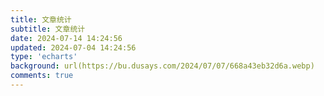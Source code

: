 ```yaml
---
title: 文章统计
subtitle: 文章统计
date: 2024-07-14 14:24:56
updated: 2024-07-04 14:24:56
type: 'echarts'
background: url(https://bu.dusays.com/2024/07/07/668a43eb32d6a.webp)
comments: true
---
```


